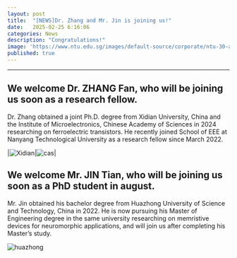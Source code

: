 ```yaml
---
layout: post
title:  "[NEWS]Dr. Zhang and Mr. Jin is joining us!"
date:   2025-02-25 6:16:06
categories: News
description: "Congratulations!"
image: 'https://www.ntu.edu.sg/images/default-source/corporate/ntu-30-anniversary-logoc1850609-db51-4cc8-9788-62c50778e47b.svg'
published: true
---
```



---

## We welcome Dr. ZHANG Fan, who will be joining us soon as a research fellow. 

Dr. Zhang obtained a joint Ph.D. degree from Xidian University, China and the Institute of Microelectronics, Chinese Academy of Sciences in 2024 researching on ferroelectric transistors. He recently joined School of EEE at Nanyang Technological University as a research fellow since March 2022.

|![Xidian](https://upload.wikimedia.org/wikipedia/en/2/2c/Xidian_logo.png)|![cas](https://upload.wikimedia.org/wikipedia/commons/thumb/d/de/Seal_of_the_Chinese_Academy_of_Sciences.png/1338px-Seal_of_the_Chinese_Academy_of_Sciences.png?20231214040926)|

## We welcome Mr. JIN Tian, who will be joining us soon as a PhD student in august. 

Mr. Jin obtained his bachelor degree from Huazhong University of Science and Technology, China in 2022. He is now pursuing his Master of Engineering degree in the same university researching on memristive devices for neuromorphic applications, and will join us after completing his Master’s study.

![huazhong](https://upload.wikimedia.org/wikipedia/en/c/c5/Hustseals.png)
